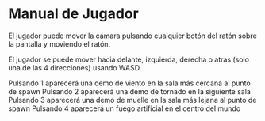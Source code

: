 # Manual de Jugador

El jugador puede mover la cámara pulsando cualquier botón del ratón sobre la pantalla y moviendo el ratón.

El jugador se puede mover hacia delante, izquierda, derecha o atras (solo una de las 4 direcciones) usando WASD.

Pulsando 1 aparecerá una demo de viento en la sala más cercana al punto de spawn
Pulsando 2 aparecerá una demo de tornado en la siguiente sala
Pulsando 3 aparecerá una demo de muelle en la sala más lejana al punto de spawn
Pulsando 4 aparecerá un fuego artificial en el centro del mundo
